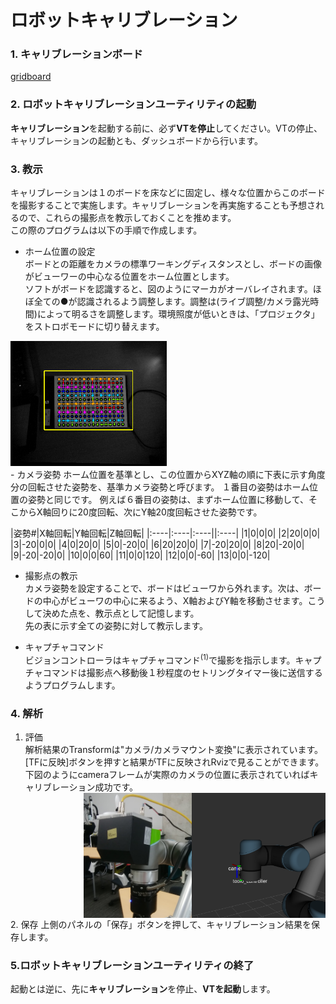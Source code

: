 # ロボットキャリブレーション

### 1. キャリブレーションボード  
[gridboard](gridboard.pdf)

### 2. ロボットキャリブレーションユーティリティの起動  
**キャリブレーション**を起動する前に、必ず**VTを停止**してください。VTの停止、キャリブレーションの起動とも、ダッシュボードから行います。

### 3. 教示  
キャリブレーションは１のボードを床などに固定し、様々な位置からこのボードを撮影することで実施します。キャリブレーションを再実施することも予想されるので、これらの撮影点を教示しておくことを推めます。  
この際のプログラムは以下の手順で作成します。
- ホーム位置の設定  
ボードとの距離をカメラの標準ワーキングディスタンスとし、ボードの画像がビューワーの中心なる位置をホーム位置とします。  
ソフトがボードを認識すると、図のようにマーカがオーバレイされます。ほぼ全ての●が認識されるよう調整します。調整は(ライブ調整/カメラ露光時間)によって明るさを調整します。環境照度が低いときは、「プロジェクタ」をストロボモードに切り替えます。<br clear="all">
<img src="fig1.png" height="200" />
<br clear="all">
- カメラ姿勢  
ホーム位置を基準とし、この位置からXYZ軸の順に下表に示す角度分の回転させた姿勢を、基準カメラ姿勢と呼びます。  
１番目の姿勢はホーム位置の姿勢と同じです。  
例えば６番目の姿勢は、まずホーム位置に移動して、そこからX軸回りに20度回転、次にY軸20度回転させた姿勢です。

|姿勢#|X軸回転|Y軸回転|Z軸回転|
|:----|:----|:----||:----|
|1|0|0|0|
|2|20|0|0|
|3|-20|0|0|
|4|0|20|0|
|5|0|-20|0|
|6|20|20|0|
|7|-20|20|0|
|8|20|-20|0|
|9|-20|-20|0|
|10|0|0|60|
|11|0|0|120|
|12|0|0|-60|
|13|0|0|-120|

- 撮影点の教示  
カメラ姿勢を設定することで、ボードはビューワから外れます。次は、ボードの中心がビューワの中心に来るよう、X軸およびY軸を移動させます。こうして決めた点を、教示点として記憶します。  
先の表に示す全ての姿勢に対して教示します。

- キャプチャコマンド  
ビジョンコントローラはキャプチャコマンド<sup>(1)</sup>で撮影を指示します。キャプチャコマンドは撮影点へ移動後１秒程度のセトリングタイマー後に送信するようプログラムします。

### 4. 解析  
1. 評価  
解析結果のTransformは"カメラ/カメラマウント変換"に表示されています。[TFに反映]ボタンを押すと結果がTFに反映されRvizで見ることができます。下図のようにcameraフレームが実際のカメラの位置に表示されていればキャリブレーション成功です。<br clear="all">
<img src="fig3.png" height="200" align="right" />  <img src="fig4.png" height="200" align="right" />
<br clear="all">
2. 保存  
上側のパネルの「保存」ボタンを押して、キャリブレーション結果を保存します。

### 5.ロボットキャリブレーションユーティリティの終了  
起動とは逆に、先に**キャリブレーション**を停止、**VTを起動**します。
